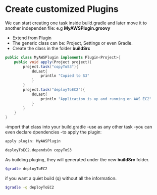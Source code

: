 # Create customized Plugins

We can start creating one task inside build.gradle and later move it to another independen file: e.g **MyAWSPlugin.groovy**

- Extend from Plugin
- The generic class can be: Project, Settings or even Gradle.
- Create the class in the folder **buildSrc**

```java
public class MyAWSPlugin implements Plugin<Project>{
    public void apply(Project project){
        project.task("copyToS3"){
            doLast{
                println "Copied to S3"
            }
        }
        project.task("deployToEC2"){
            doLast{
                println "Application is up and running on AWS EC2"
            }
        }
    }
}
```

-import that class into your build.gradle
-use as any other task
-you can even declare dpendencies
-to apply the plugin:

```groovy
apply plugin: MyAWSPlugin
```

```groovy
deployToEC2.dependsOn copyToS3
```

As building pluging, they will generated under the new **buildSrc** folder.

```sh
$gradle deployToEC2
```

if you want a quiet build (q) without all the information.

```sh
$gradle -q deployToEC2
```
